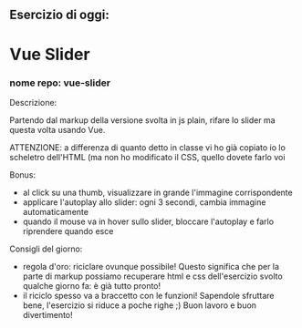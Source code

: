 ## Esercizio di oggi: 
# Vue Slider
### nome repo: vue-slider

Descrizione:

Partendo dal markup della versione svolta in js plain, rifare lo slider ma questa volta usando Vue.

ATTENZIONE: 
a differenza di quanto detto in classe vi ho già copiato io lo scheletro dell'HTML (ma non ho modificato il CSS, quello dovete farlo voi

Bonus:
 - al click su una thumb, visualizzare in grande l'immagine corrispondente
- applicare l'autoplay allo slider: ogni 3 secondi, cambia immagine automaticamente
- quando il mouse va in hover sullo slider, bloccare l'autoplay e farlo riprendere quando esce

Consigli del giorno:
- regola d'oro: riciclare ovunque possibile! Questo significa che per la parte di markup possiamo recuperare html e css dell'esercizio svolto qualche giorno fa: è già tutto pronto!
- il riciclo spesso va a braccetto con le funzioni! Sapendole sfruttare bene, l'esercizio si riduce a poche righe ;)
Buon lavoro e buon divertimento!
